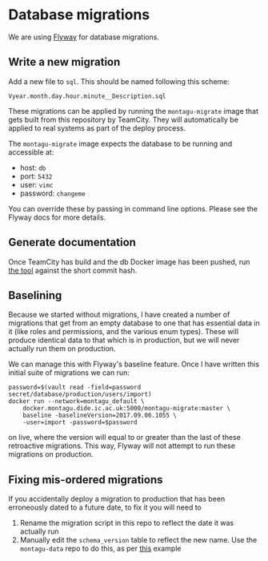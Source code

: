 # Database migrations
We are using [Flyway](https://flywaydb.org/) for database migrations.

## Write a new migration
Add a new file to `sql`. This should be named following this scheme:

```
Vyear.month.day.hour.minute__Description.sql
```

These migrations can be applied by running the `montagu-migrate` image that gets
built from this repository by TeamCity. They will automatically be applied to
real systems as part of the deploy process.

The `montagu-migrate` image expects the database to be running and accessible 
at:

* host: `db`
* port: `5432`
* user: `vimc`
* password: `changeme`

You can override these by passing in command line options. Please see the Flyway
docs for more details.

## Generate documentation
Once TeamCity has build and the db Docker image has been pushed, run [the tool](https://github.com/vimc/montagu-db-docs) against the short commit hash.

## Baselining
Because we started without migrations, I have created a number of 
migrations that get from an empty database to one that has essential data in it
(like roles and permissions, and the various enum types). These will produce
identical data to that which is in production, but we will never actually run
them on production.

We can manage this with Flyway's baseline feature. Once I have written this
initial suite of migrations we can run:

```
password=$(vault read -field=password secret/database/production/users/import)
docker run --network=montagu_default \
    docker.montagu.dide.ic.ac.uk:5000/montagu-migrate:master \   
    baseline -baselineVersion=2017.09.06.1055 \
    -user=import -password=$password
```

on live, where the version will equal to or greater than the last of these 
retroactive migrations. This way, Flyway will not attempt to run these 
migrations on production.

## Fixing mis-ordered migrations
If you accidentally deploy a migration to production that has been erroneously dated to 
a future date, to fix it you will need to 
1. Rename the migration script in this repo to reflect the date it was actually run
2. Manually edit the `schema_version` table to reflect the new name. Use the 
`montagu-data` repo to do this, as per [this](https://github.com/vimc/montagu-data/blob/9d500278adf683c85a75edf7506efb5ec580e443/2018-064-i2381-fix-migration/README.md)
example